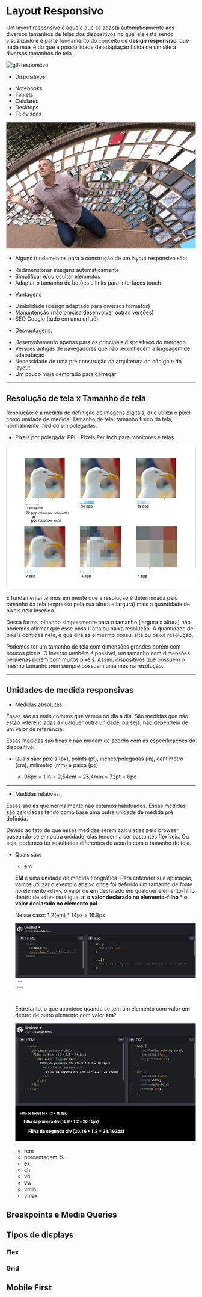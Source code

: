 
# Layout Responsivo

Um layout responsivo é aquele que se adapta automaticamente aos diversos tamanhos de telas dos dispositivos no qual ele está sendo visualizado e é parte fundamento do conceito de **design responsivo**, que nada mais é do que a possibilidade de adaptação fluida de um site a diversos tamanhos de tela.

![gif-responsivo](https://media.giphy.com/media/b2CD0Qrq2ulwY/giphy.gif)

- Dispositivos:
* Notebooks
* Tablets
* Celulares
* Desktops  
* Televisões

![many-devices](./imagens/many-devices.jpg)

- Alguns fundamentos para a construção de um layout responsivo são:
* Redimensionar imagens automaticamente
* Simplificar e/ou ocultar elementos
* Adaptar o tamanho de botões e links para interfaces touch

- Vantagens
* Usabilidade (design adaptado para diversos formatos)
* Manuntenção (não precisa desenvolver outras versões)
* SEO Google (tudo em uma url só)

- Desvantagens:
* Desenvolvimento apenas para os principais dispositivos do mercado
* Versões antigas de navegadores que não reconhecem a linguagem de adapatação
* Necessidade de uma pré construção da arquitetura do código e do layout
* Um pouco mais demorado para carregar 

---

## Resolução de tela x Tamanho de tela

Resolução: é a medida de definição de imagens digitais, que utiliza o pixel como unidade de medida.
Tamanho de tela: tamanho físico da tela, normalmente medido em polegadas.

* Pixels por polegada: PPI - Pixels Per Inch para monitores e telas

![comparativa-resolucao](./imagens/comparativa-resolucao.jpg)

É fundamental termos em mente que a resolução é determinada pelo tamanho da tela (expresso pela sua altura e largura) mais a quantidade de pixels nela inserida.

Dessa forma, olhando simplesmente para o tamanho (largura x altura) não podemos afirmar que esse possui alta ou baixa resolução. A quantidade de pixels contidas nele, é que dirá se o mesmo possui alta ou baixa resolução.

Podemos ter um tamanho de tela com dimensões grandes porém com poucos pixels. O inverso também é possível, um tamanho com dimensões pequenas porém com muitos pixels. Assim, dispositivos que possuem o mesmo tamanho nem sempre possuem uma mesma resolução. 

---

## Unidades de medida responsivas

- Medidas absolutas:

Essas são as mais comuns que vemos no dia a dia. São medidas que não estão referenciadas a qualquer outra unidade, ou seja, não dependem de um valor de referência.

Essas medidas são fixas e não mudam de acordo com as especificações do dispositivo.

- Quais são: pixels (px), points (pt), inches/polegadas (in), centímetro (cm), milímetro (mm) e paica (pc)

    * 96px = 1 in = 2,54cm = 25,4mm = 72pt = 6pc

--- 

- Medidas relativas: 

Essas são as que normalmente não estamos habituados. Essas medidas são calculadas tendo como base uma outra unidade de medida pré definida.

Devido ao fato de que essas medidas serem calculadas pelo browser baseando-se em outra unidade, elas tendem a ser bastantes flexíveis. Ou seja, podemos ter resultados diferentes de acordo com o tamanho de tela. 

- Quais são: 

    * em

    **EM** é uma unidade de medida tipográfica. Para entender sua aplicação, vamos utilizar o exemplo abaixo onde foi definido um tamanho de fonte no elemento `<div>`, o valor de **em** declarado em qualquer elemento-filho dentro de `<div>` será igual a: **o valor declarado no elemento-filho * o valor declarado no elemento pai**. 

    Nesse caso: 1.2(em) * 14px = 16.8px

    ![unidade-em](./imagens/unidade-em.jpg)

    Entretanto, o que acontece quando se tem um elemento com valor **em** dentro de outro elemento com valor **em**?

    ![unidade-em-dentro-de-em](./imagens/unidade-em-dentro-de-em.jpg)

    * rem
    * porcentagem %
    * ex 
    * ch
    * vh 
    * vw
    * vmin 
    * vmax

## Breakpoints e Media Queries
## Tipos de displays
### Flex
### Grid
## Mobile First


